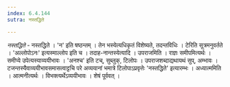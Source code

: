 ```yaml
---
index: 6.4.144
sutra: नस्तद्धिते

---
```

_नस्तद्धिते_ - नस्तद्धिते । 'न' इति षष्ठन्तम् । तेन भस्येत्यधिकृतं विशेष्यते, तदन्तविधिः । टेरिति सूत्रमनुवर्तते । 'अल्लोपोऽनः' इत्यस्माल्लोप इति च । तदाह-नान्तस्येत्यादि । उपराजमिति । राज्ञः समीपमित्यर्थः । समीप्ये उपेत्यस्याव्ययीभावः । 'अनश्च' इति टच्, सुब्लुक्, टिलोपः । उपराजशब्दाद्यथायथं सुप्, अम्भावः । टजन्तस्यैवाव्ययीभावसमासत्वाट्टचि परे अव्ययानां भमात्रे टिलोपाऽप्रवृत्तेः 'नस्तद्धिते' इत्यारम्भः । अध्यात्ममिति । आत्मनीत्यर्थः । विभक्त्यर्थेऽव्ययीभावः । शेषं पूर्ववत् । 